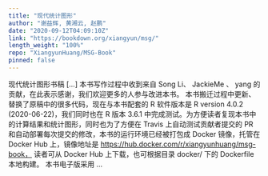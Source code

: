 ```yaml
---
title: "现代统计图形"
author: "谢益辉, 黄湘云, 赵鹏"
date: "2020-09-12T04:09:10Z"
link: "https://bookdown.org/xiangyun/msg/"
length_weight: "100%"
repo: "XiangyunHuang/MSG-Book"
pinned: false
---
```


现代统计图形书稿 [...] 本书写作过程中收到来自 Song Li、 JackieMe 、 yang 的贡献，在此表示感谢，我们欢迎更多的人参与改进本书。 本书搬迁过程中更新、替换了原稿中的很多代码，现在与本书配套的 R 软件版本是 R version 4.0.2 (2020-06-22)，我们同时也在 R 版本 3.6.1 中完成测试。为方便读者复现本书中的计算结果和统计图形，同时也为了方便在 Travis 上自动测试贡献者提交的 PR 和自动部署每次提交的修改，本书的运行环境已经被打包成 Docker 镜像，托管在 Docker Hub 上，镜像地址是 https://hub.docker.com/r/xiangyunhuang/msg-book， 读者可从 Docker Hub 上下载，也可根据目录 docker/ 下的 Dockerfile 本地构建。 本书电子版采用 ...
